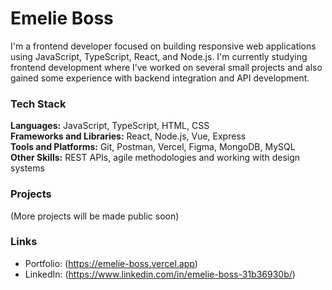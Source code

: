 # Emelie Boss

I'm a frontend developer focused on building responsive web applications using JavaScript, TypeScript, React, and Node.js. I'm currently studying frontend development where I’ve worked on several small projects and also gained some experience with backend integration and API development.

### Tech Stack

**Languages:** JavaScript, TypeScript, HTML, CSS  
**Frameworks and Libraries:** React, Node.js, Vue, Express  
**Tools and Platforms:** Git, Postman, Vercel, Figma, MongoDB, MySQL  
**Other Skills:** REST APIs, agile methodologies and working with design systems

### Projects

(More projects will be made public soon)

### Links

- Portfolio: (https://emelie-boss.vercel.app)  
- LinkedIn: (https://www.linkedin.com/in/emelie-boss-31b36930b/)
